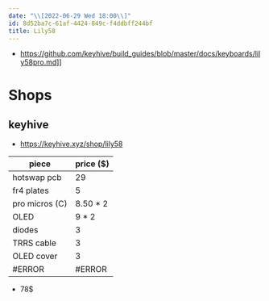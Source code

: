 ```yaml
---
date: "\\[2022-06-29 Wed 18:00\\]"
id: 8d52ba7c-61af-4424-849c-f4ddbff244bf
title: Lily58
---
```


- <https://github.com/keyhive/build_guides/blob/master/docs/keyboards/lily58pro.md>\]\]

# Shops

## keyhive

- <https://keyhive.xyz/shop/lily58>

| piece          | price (\$) |
|----------------|------------|
| hotswap pcb    | 29         |
| fr4 plates     | 5          |
| pro micros (C) | 8.50 \* 2  |
| OLED           | 9 \* 2     |
| diodes         | 3          |
| TRRS cable     | 3          |
| OLED cover     | 3          |
| \#ERROR        | \#ERROR    |

- 78\$
